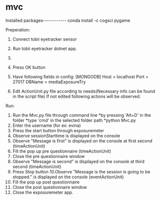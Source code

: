 # mvc
Installed packages------------
conda install -c cogsci pygame


Preperation:

1. Connect tobii eyetracker sensor
2. Run tobii eyetracker dotnet app.
3. 
5. Press OK button 
6. Have following fields in config:
    [MONGODB]
    Host = localhost
    Port = 27017
    DBName = mediaExposureTry


7. Edit ActionUnit.py file according to needs(Necessary info can be found in the script file)
If not edited following actions will be observed.

Run:
1. Run the Mvc.py file through command line
    *by pressing 'Alt+D' in the folder
    *type 'cmd' in the selected folder path
    *python Mvc.py
2. Enter the username (for ex: evina)
3. Press the start button through exposuremeter
4. Observe sessionStarttime is displayed on the console
5. Observe "Message is first" is displayed on the console at first second (timeActionUnit)
6. Fill the pop up pre questionnaire (timeActionUnit)
7. Close the pre questionnaire window
8. Observe "Message is second" is displayed on the console at third second (timeActionUnit)
9. Press Stop button
10.Observe "Message is the session is going to be stopped." is displayed on the console (eventActionUnit)
11. Fill the pop up post questionnaire
12. Close the post questionnaire window
13. Close the exposuremeter app.